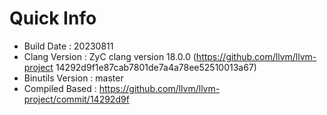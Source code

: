 # Quick Info
* Build Date : 20230811
* Clang Version : ZyC clang version 18.0.0 (https://github.com/llvm/llvm-project 14292d9f1e87cab7801de7a4a78ee52510013a67)
* Binutils Version : master
* Compiled Based : https://github.com/llvm/llvm-project/commit/14292d9f

